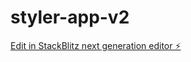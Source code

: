 # styler-app-v2

[Edit in StackBlitz next generation editor ⚡️](https://stackblitz.com/~/github.com/Nel-ka/styler-app-v2)